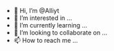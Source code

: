 - 👋 Hi, I’m @Alliyt
- 👀 I’m interested in ...
- 🌱 I’m currently learning ...
- 💞️ I’m looking to collaborate on ...
- 📫 How to reach me ...

<!---
Alliyt/Alliyt is a ✨ special ✨ repository because its `README.md` (this file) appears on your GitHub profile.
You can click the Preview link to take a look at your changes.
--->
